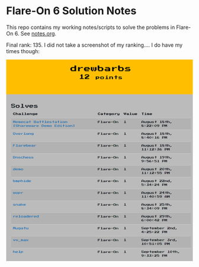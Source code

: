 # Flare-On 6 Solution Notes

This repo contains my working notes/scripts to solve the problems in
Flare-On 6. See [notes.org](./notes.org).

Final rank: 135. I did not take a screenshot of my ranking.... I do
have my times though:

![Challenge completion times](./solves.png)
